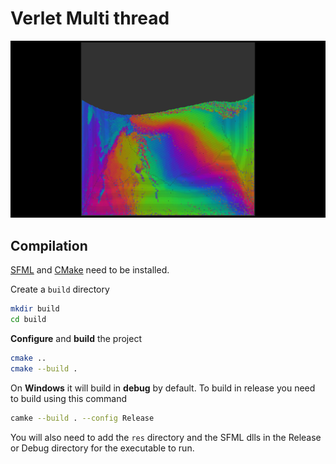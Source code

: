 # Verlet Multi thread

![image](images/image_1.png)

## Compilation

[SFML](https://www.sfml-dev.org/) and [CMake](https://cmake.org/) need to be installed.

Create a `build` directory

```bash
mkdir build
cd build
```

**Configure** and **build** the project

```bash
cmake ..
cmake --build .
```

On **Windows** it will build in **debug** by default. To build in release you need to build using this command

```bash
camke --build . --config Release
```

You will also need to add the `res` directory and the SFML dlls in the Release or Debug directory for the executable to run.

